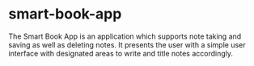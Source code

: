 # smart-book-app
The Smart Book App is an application which supports note taking and saving as well as deleting notes.  It presents the user with a simple user interface with designated areas to write and title notes accordingly. 
